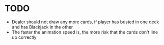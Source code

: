 # TODO
* Dealer should not draw any more cards, if player has busted in one deck and has Blackjack in the other
* The faster the animation speed is, the more risk that the cards don't line up correctly
